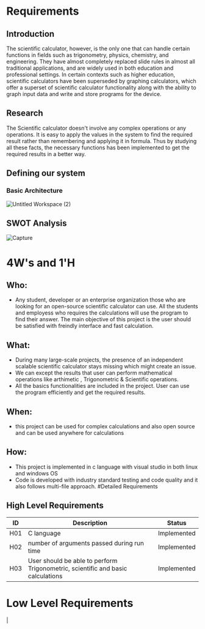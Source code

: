# Requirements
## Introduction
The scientific calculator, however, is the only one that can handle certain functions in fields such as trigonometry, physics, chemistry, and engineering. They have almost completely replaced slide rules in almost all traditional applications, and are widely used in both education and professional settings. In certain contexts such as higher education, scientific calculators have been superseded by graphing calculators, which offer a superset of scientific calculator functionality along with the ability to graph input data and write and store programs for the device.
## Research
The Scientific calculator doesn't involve any complex operations or any operations. It is easy to apply the values in the system to find the required result rather than remembering and applying it in formula. Thus by studying all these facts, the necessary functions has been implemented to get the required results in a better way.
## Defining our system
### Basic Architecture
![Untitled Workspace (2)](https://user-images.githubusercontent.com/86213638/125479071-fb62a34c-fc60-4009-8147-3496225da862.png)
## SWOT Analysis
![Capture](https://user-images.githubusercontent.com/86213638/125482458-1ca14d60-70b0-477b-822e-dfb0df47f935.PNG)
# 4W's and 1'H
## Who:
* Any student, developer or an enterprise organization those who are looking for an open-source scientific calculator can use. All the students and employess who requires the calculations will use the program to find their answer. The main objective of this project is the user should be satisfied with freindly interface and fast calculation.
## What:
* During many large-scale projects, the presence of an independent scalable scientific calculator stays missing which might create an issue.
* We can except the results that user can perform mathematical operations like arthimetic , Trigonometric & Scientific operations.
* All the basics functionalities are included in the project. User can use the program efficiently and get the required results.
## When:
* this project can be used for complex calculations and also open source and can be used anywhere for calculations
## How:
* This project is implemented in c language with visual studio in both linux and windows OS
* Code is developed with industry standard testing and code quality and it also follows multi-file approach.
#Detailed Requirements
## High Level Requirements
| ID | Description | Status |
| --- | --- | --- |
| H01 | C language | Implemented|
| H02 | number of arguments passed during run time | Implemented |
| H03 | User should be able to perform Trigonometric, scientific and basic calculations | Implemented |

# Low Level Requirements 
| 
